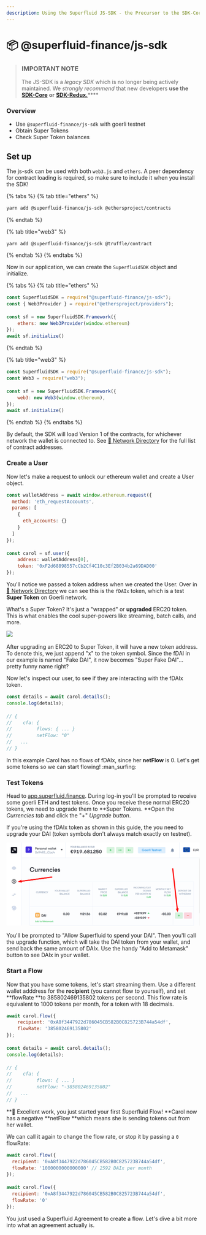 ```yaml
---
description: Using the Superfluid JS-SDK - the Precursor to the SDK-Core
---
```


# 📦 @superfluid-finance/js-sdk

> ### IMPORTANT NOTE
>
> The JS-SDK is a _legacy SDK_ which is no longer being actively maintained. We _strongly_ _recommend_ that new developers **use the** [**SDK-Core**](../../../developers/sdk-initialization/) **or** [**SDK-Redux.**](https://www.npmjs.com/package/@superfluid-finance/sdk-redux)****

### **Overview**

* Use `@superfluid-finance/js-sdk` with goerli testnet
* Obtain Super Tokens
* Check Super Token balances

## Set up

The js-sdk can be used with both `web3.js` and `ethers`. A peer dependency for contract loading is required, so make sure to include it when you install the SDK!

{% tabs %}
{% tab title="ethers" %}
```bash
yarn add @superfluid-finance/js-sdk @ethersproject/contracts
```
{% endtab %}

{% tab title="web3" %}
```
yarn add @superfluid-finance/js-sdk @truffle/contract
```
{% endtab %}
{% endtabs %}

Now in our application, we can create the `SuperfluidSDK` object and initialize.

{% tabs %}
{% tab title="ethers" %}
```javascript
const SuperfluidSDK = require("@superfluid-finance/js-sdk");
const { Web3Provider } = require("@ethersproject/providers");

const sf = new SuperfluidSDK.Framework({
    ethers: new Web3Provider(window.ethereum)
});
await sf.initialize()
```
{% endtab %}

{% tab title="web3" %}
```javascript
const SuperfluidSDK = require("@superfluid-finance/js-sdk");
const Web3 = require("web3");

const sf = new SuperfluidSDK.Framework({
    web3: new Web3(window.ethereum),
});
await sf.initialize()
```
{% endtab %}
{% endtabs %}

By default, the SDK will load Version 1 of the contracts, for whichever network the wallet is connected to. See [🔗 Network Directory](../../../developers/networks/) for the full list of contract addresses.

### Create a User

Now let's make a request to unlock our ethereum wallet and create a User object.

```javascript
const walletAddress = await window.ethereum.request({
  method: 'eth_requestAccounts',
  params: [
    {
      eth_accounts: {}
    }
  ]
});
    
const carol = sf.user({
    address: walletAddress[0],
    token: '0xF2d68898557cCb2Cf4C10c3Ef2B034b2a69DAD00'
});
```

You'll notice we passed a token address when we created the User. Over in [🔗 Network Directory](../../../developers/networks/) we can see this is the `fDAIx` token, which is a test **Super Token** on Goerli network.

What's a Super Token? It's just a "wrapped" or **upgraded** ERC20 token. This is what enables the cool super-powers like streaming, batch calls, and more.

![](<../../../.gitbook/assets/image (8) (1) (1) (1).png>)

After upgrading an ERC20 to Super Token, it will have a new token address. To denote this, we just append "x" to the token symbol. Since the fDAI in our example is named "Fake DAI", it now becomes "Super Fake DAI"... pretty funny name right?

Now let's inspect our user, to see if they are interacting with the fDAIx token.

```javascript
const details = await carol.details();
console.log(details);

// {
//    cfa: {
//         flows: { ... }
//         netFlow: "0"
//   ...
// }
```

In this example Carol has no flows of fDAIx, since her **netFlow** is 0. Let's get some tokens so we can start flowing! :man\_surfing:

### Test Tokens

Head to [app.superfluid.finance](https://app.superfluid.finance). During log-in you'll be prompted to receive some goerli ETH and test tokens. Once you receive these normal ERC20 tokens, we need to upgrade them to \*\*Super Tokens. \*\*Open the _Currencies tab_ and click the "+" _Upgrade button_.

If you're using the fDAIx token as shown in this guide, the you need to upgrade your DAI (token symbols don't always match exactly on testnet).

![](<../../../.gitbook/assets/image (7).png>)

You'll be prompted to "Allow Superfluid to spend your DAI". Then you'll call the upgrade function, which will take the DAI token from your wallet, and send back the same amount of DAIx. Use the handy "Add to Metamask" button to see DAIx in your wallet.

### Start a Flow

Now that you have some tokens, let's start streaming them. Use a different wallet adddress for the **recipient** (you cannot flow to yourself), and set \*\*flowRate \*\*to 385802469135802 tokens per second. This flow rate is equivalent to 1000 tokens per month, for a token with 18 decimals.

```javascript
await carol.flow({
    recipient: '0xA8f3447922d786045CB582B0C825723B744a54df',
    flowRate: '385802469135802'
});

const details = await carol.details();
console.log(details);

// {
//    cfa: {
//         flows: { ... }
//         netFlow: "-385802469135802"
//   ...
// }
```

\*\*🎉 Excellent work, you just started your first Superfluid Flow! \*\*Carol now has a negative \*\*netFlow \*\*which means she is sending tokens out from her wallet.

We can call it again to change the flow rate, or stop it by passing a `0` flowRate:

```javascript
await carol.flow({
  recipient: '0xA8f3447922d786045CB582B0C825723B744a54df',
  flowRate: '1000000000000000' // 2592 DAIx per month
});

await carol.flow({
  recipient: '0xA8f3447922d786045CB582B0C825723B744a54df',
  flowRate: '0' 
});
```

You just used a Superfluid Agreement to create a flow. Let's dive a bit more into what an agreement actually is.
